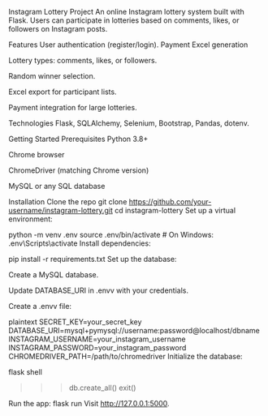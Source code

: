 Instagram Lottery Project
An online Instagram lottery system built with Flask. Users can participate in lotteries based on comments, likes, or followers on Instagram posts.

Features
User authentication (register/login).
Payment
Excel generation

Lottery types: comments, likes, or followers.

Random winner selection.

Excel export for participant lists.

Payment integration for large lotteries.

Technologies
Flask, SQLAlchemy, Selenium, Bootstrap, Pandas, dotenv.

Getting Started
Prerequisites
Python 3.8+

Chrome browser

ChromeDriver (matching Chrome version)

MySQL or any SQL database

Installation
Clone the repo
git clone https://github.com/your-username/instagram-lottery.git
cd instagram-lottery
Set up a virtual environment:

python -m venv .env
source .env/bin/activate  # On Windows: .env\Scripts\activate
Install dependencies:


pip install -r requirements.txt
Set up the database:

Create a MySQL database.

Update DATABASE_URI in .envv with your credentials.

Create a .envv file:

plaintext
SECRET_KEY=your_secret_key
DATABASE_URI=mysql+pymysql://username:password@localhost/dbname
INSTAGRAM_USERNAME=your_instagram_username
INSTAGRAM_PASSWORD=your_instagram_password
CHROMEDRIVER_PATH=/path/to/chromedriver
Initialize the database:


flask shell
>>> db.create_all()
>>> exit()

Run the app:
flask run
Visit http://127.0.0.1:5000.
